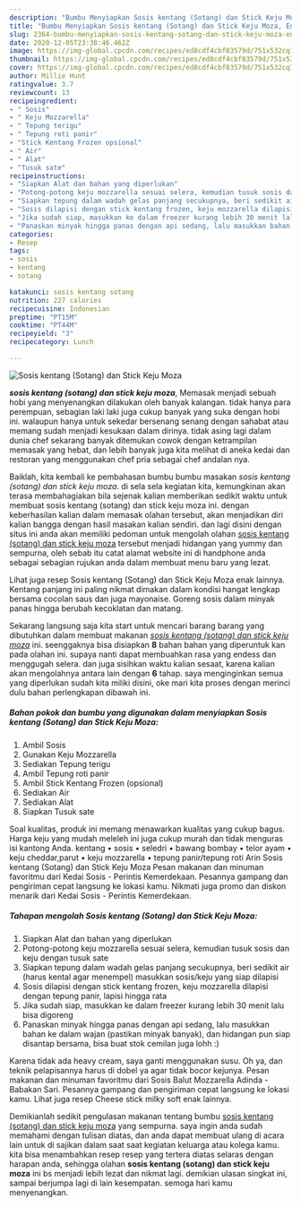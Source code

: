 ```yaml
---
description: "Bumbu Menyiapkan Sosis kentang (Sotang) dan Stick Keju Moza, Enak Banget"
title: "Bumbu Menyiapkan Sosis kentang (Sotang) dan Stick Keju Moza, Enak Banget"
slug: 2364-bumbu-menyiapkan-sosis-kentang-sotang-dan-stick-keju-moza-enak-banget
date: 2020-12-05T23:38:46.462Z
image: https://img-global.cpcdn.com/recipes/ed8cdf4cbf83579d/751x532cq70/sosis-kentang-sotang-dan-stick-keju-moza-foto-resep-utama.jpg
thumbnail: https://img-global.cpcdn.com/recipes/ed8cdf4cbf83579d/751x532cq70/sosis-kentang-sotang-dan-stick-keju-moza-foto-resep-utama.jpg
cover: https://img-global.cpcdn.com/recipes/ed8cdf4cbf83579d/751x532cq70/sosis-kentang-sotang-dan-stick-keju-moza-foto-resep-utama.jpg
author: Millie Hunt
ratingvalue: 3.7
reviewcount: 13
recipeingredient:
- " Sosis"
- " Keju Mozzarella"
- " Tepung terigu"
- " Tepung roti panir"
- "Stick Kentang Frozen opsional"
- " Air"
- " Alat"
- "Tusuk sate"
recipeinstructions:
- "Siapkan Alat dan bahan yang diperlukan"
- "Potong-potong keju mozzarella sesuai selera, kemudian tusuk sosis dan keju dengan tusuk sate"
- "Siapkan tepung dalam wadah gelas panjang secukupnya, beri sedikit air (harus kental agar menempel) masukkan sosis/keju yang siap dilapisi"
- "Sosis dilapisi dengan stick kentang frozen, keju mozzarella dilapisi dengan tepung panir, lapisi hingga rata"
- "Jika sudah siap, masukkan ke dalam freezer kurang lebih 30 menit lalu bisa digoreng"
- "Panaskan minyak hingga panas dengan api sedang, lalu masukkan bahan ke dalam wajan (pastikan minyak banyak), dan hidangan pun siap disantap bersama, bisa buat stok cemilan juga lohh :)"
categories:
- Resep
tags:
- sosis
- kentang
- sotang

katakunci: sosis kentang sotang 
nutrition: 227 calories
recipecuisine: Indonesian
preptime: "PT15M"
cooktime: "PT44M"
recipeyield: "3"
recipecategory: Lunch

---
```



![Sosis kentang (Sotang) dan Stick Keju Moza](https://img-global.cpcdn.com/recipes/ed8cdf4cbf83579d/751x532cq70/sosis-kentang-sotang-dan-stick-keju-moza-foto-resep-utama.jpg)

<b><i>sosis kentang (sotang) dan stick keju moza</i></b>, Memasak menjadi sebuah hobi yang menyenangkan dilakukan oleh banyak kalangan. tidak hanya para perempuan, sebagian laki laki juga cukup banyak yang suka dengan hobi ini. walaupun hanya untuk sekedar bersenang senang dengan sahabat atau memang sudah menjadi kesukaan dalam dirinya. tidak asing lagi dalam dunia chef sekarang banyak ditemukan cowok dengan ketrampilan memasak yang hebat, dan lebih banyak juga kita melihat di aneka kedai dan restoran yang menggunakan chef pria sebagai chef andalan nya.

Baiklah, kita kembali ke pembahasan bumbu bumbu masakan <i>sosis kentang (sotang) dan stick keju moza</i>. di sela sela kegiatan kita, kemungkinan akan terasa membahagiakan bila sejenak kalian memberikan sedikit waktu untuk membuat sosis kentang (sotang) dan stick keju moza ini. dengan keberhasilan kalian dalam memasak olahan tersebut, akan menjadikan diri kalian bangga dengan hasil masakan kalian sendiri. dan lagi disini dengan situs ini anda akan memiliki pedoman untuk mengolah olahan <u>sosis kentang (sotang) dan stick keju moza</u> tersebut menjadi hidangan yang yummy dan sempurna, oleh sebab itu catat alamat website ini di handphone anda sebagai sebagian rujukan anda dalam membuat menu baru yang lezat.

Lihat juga resep Sosis kentang (Sotang) dan Stick Keju Moza enak lainnya. Kentang panjang ini paling nikmat dimakan dalam kondisi hangat lengkap bersama cocolan saus dan juga mayonaise. Goreng sosis dalam minyak panas hingga berubah kecoklatan dan matang.


Sekarang langsung saja kita start untuk mencari barang barang yang dibutuhkan dalam membuat makanan <u><i>sosis kentang (sotang) dan stick keju moza</i></u> ini. seenggaknya bisa disiapkan <b>8</b> bahan bahan yang diperuntuk kan pada olahan ini. supaya nanti dapat membuahkan rasa yang endess dan menggugah selera. dan juga sisihkan waktu kalian sesaat, karena kalian akan mengolahnya antara lain dengan <b>6</b> tahap. saya menginginkan semua yang diperlukan sudah kita miliki disini, oke mari kita proses dengan merinci dulu bahan perlengkapan dibawah ini.

<!--inarticleads1-->

##### Bahan pokok dan bumbu yang digunakan dalam menyiapkan Sosis kentang (Sotang) dan Stick Keju Moza:

1. Ambil  Sosis
1. Gunakan  Keju Mozzarella
1. Sediakan  Tepung terigu
1. Ambil  Tepung roti panir
1. Ambil Stick Kentang Frozen (opsional)
1. Sediakan  Air
1. Sediakan  Alat
1. Siapkan Tusuk sate


Soal kualitas, produk ini memang menawarkan kualitas yang cukup bagus. Harga keju yang mudah meleleh ini juga cukup murah dan tidak menguras isi kantong Anda. kentang • sosis • seledri • bawang bombay • telor ayam • keju cheddar,parut • keju mozzarella • tepung panir/tepung roti Arin Sosis kentang (Sotang) dan Stick Keju Moza Pesan makanan dan minuman favoritmu dari Kedai Sosis - Perintis Kemerdekaan. Pesannya gampang dan pengiriman cepat langsung ke lokasi kamu. Nikmati juga promo dan diskon menarik dari Kedai Sosis - Perintis Kemerdekaan. 

<!--inarticleads2-->

##### Tahapan mengolah Sosis kentang (Sotang) dan Stick Keju Moza:

1. Siapkan Alat dan bahan yang diperlukan
1. Potong-potong keju mozzarella sesuai selera, kemudian tusuk sosis dan keju dengan tusuk sate
1. Siapkan tepung dalam wadah gelas panjang secukupnya, beri sedikit air (harus kental agar menempel) masukkan sosis/keju yang siap dilapisi
1. Sosis dilapisi dengan stick kentang frozen, keju mozzarella dilapisi dengan tepung panir, lapisi hingga rata
1. Jika sudah siap, masukkan ke dalam freezer kurang lebih 30 menit lalu bisa digoreng
1. Panaskan minyak hingga panas dengan api sedang, lalu masukkan bahan ke dalam wajan (pastikan minyak banyak), dan hidangan pun siap disantap bersama, bisa buat stok cemilan juga lohh :)


Karena tidak ada heavy cream, saya ganti menggunakan susu. Oh ya, dan teknik pelapisannya harus di dobel ya agar tidak bocor kejunya. Pesan makanan dan minuman favoritmu dari Sosis Balut Mozzarella Adinda - Babakan Sari. Pesannya gampang dan pengiriman cepat langsung ke lokasi kamu. Lihat juga resep Cheese stick milky soft enak lainnya. 

Demikianlah sedikit pengulasan makanan tentang bumbu <u>sosis kentang (sotang) dan stick keju moza</u> yang sempurna. saya ingin anda sudah memahami dengan tulisan diatas, dan anda dapat membuat ulang di acara lain untuk di sajikan dalam saat saat kegiatan keluarga atau kolega kamu. kita bisa menambahkan resep resep yang tertera diatas selaras dengan harapan anda, sehingga olahan <b>sosis kentang (sotang) dan stick keju moza</b> ini bs menjadi lebih lezat dan nikmat lagi. demikian ulasan singkat ini, sampai berjumpa lagi di lain kesempatan. semoga hari kamu menyenangkan.
